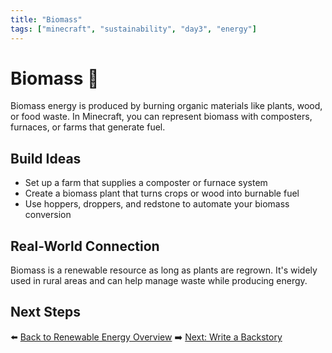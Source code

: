 ```yaml
---
title: "Biomass"
tags: ["minecraft", "sustainability", "day3", "energy"]
---
```


# Biomass 🌱

Biomass energy is produced by burning organic materials like plants, wood, or food waste. In Minecraft, you can represent biomass with composters, furnaces, or farms that generate fuel.

## Build Ideas
- Set up a farm that supplies a composter or furnace system
- Create a biomass plant that turns crops or wood into burnable fuel
- Use hoppers, droppers, and redstone to automate your biomass conversion

## Real-World Connection
Biomass is a renewable resource as long as plants are regrown. It's widely used in rural areas and can help manage waste while producing energy.

## Next Steps
⬅️ [Back to Renewable Energy Overview](/sustainability_lab/Day-3/00_intro)
➡️ [Next: Write a Backstory](/sustainability_lab/Day-3/01_backstory)
